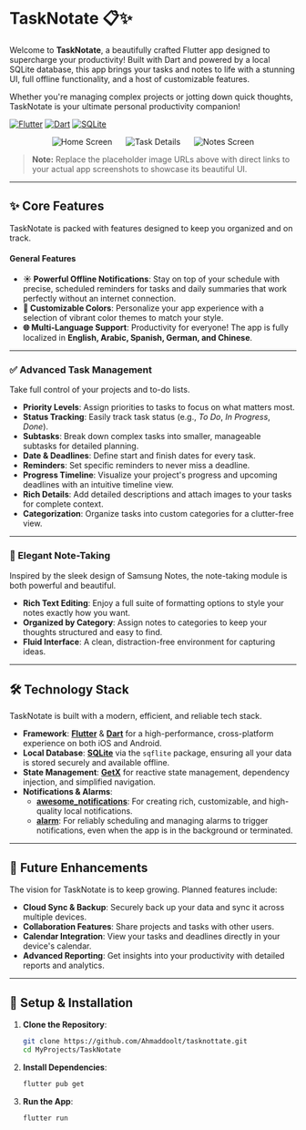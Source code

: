 # TaskNotate 📋✨

Welcome to **TaskNotate**, a beautifully crafted Flutter app designed to supercharge your productivity! Built with Dart and powered by a local SQLite database, this app brings your tasks and notes to life with a stunning UI, full offline functionality, and a host of customizable features.

Whether you're managing complex projects or jotting down quick thoughts, TaskNotate is your ultimate personal productivity companion!

[![Flutter](https://img.shields.io/badge/Flutter-3.x-blue?style=for-the-badge&logo=flutter)](https://flutter.dev)
[![Dart](https://img.shields.io/badge/Dart-2.x-0175C2?style=for-the-badge&logo=dart)](https://dart.dev)
[![SQLite](https://img.shields.io/badge/SQLite-003B57?style=for-the-badge&logo=sqlite&logoColor=white)](https://www.sqlite.org/index.html)

<p align="center">
  <img src="https://via.placeholder.com/250x500.png?text=Home+Screen" alt="Home Screen" hspace="10">
  <img src="https://via.placeholder.com/250x500.png?text=Task+Details" alt="Task Details" hspace="10">
  <img src="https://via.placeholder.com/250x500.png?text=Notes+Screen" alt="Notes Screen" hspace="10">
</p>

> **Note:** Replace the placeholder image URLs above with direct links to your actual app screenshots to showcase its beautiful UI.

---

## ✨ Core Features

TaskNotate is packed with features designed to keep you organized and on track.

#### General Features
*   **☀️ Powerful Offline Notifications**: Stay on top of your schedule with precise, scheduled reminders for tasks and daily summaries that work perfectly without an internet connection.
*   **🎨 Customizable Colors**: Personalize your app experience with a selection of vibrant color themes to match your style.
*   **🌐 Multi-Language Support**: Productivity for everyone! The app is fully localized in **English, Arabic, Spanish, German, and Chinese**.

---

### ✅ Advanced Task Management

Take full control of your projects and to-do lists.

*   **Priority Levels**: Assign priorities to tasks to focus on what matters most.
*   **Status Tracking**: Easily track task status (e.g., *To Do*, *In Progress*, *Done*).
*   **Subtasks**: Break down complex tasks into smaller, manageable subtasks for detailed planning.
*   **Date & Deadlines**: Define start and finish dates for every task.
*   **Reminders**: Set specific reminders to never miss a deadline.
*   **Progress Timeline**: Visualize your project's progress and upcoming deadlines with an intuitive timeline view.
*   **Rich Details**: Add detailed descriptions and attach images to your tasks for complete context.
*   **Categorization**: Organize tasks into custom categories for a clutter-free view.

---

### 📝 Elegant Note-Taking

Inspired by the sleek design of Samsung Notes, the note-taking module is both powerful and beautiful.

*   **Rich Text Editing**: Enjoy a full suite of formatting options to style your notes exactly how you want.
*   **Organized by Category**: Assign notes to categories to keep your thoughts structured and easy to find.
*   **Fluid Interface**: A clean, distraction-free environment for capturing ideas.

---

## 🛠️ Technology Stack

TaskNotate is built with a modern, efficient, and reliable tech stack.

*   **Framework**: **[Flutter](https://flutter.dev/)** & **[Dart](https://dart.dev/)** for a high-performance, cross-platform experience on both iOS and Android.
*   **Local Database**: **[SQLite](https://www.sqlite.org/index.html)** via the `sqflite` package, ensuring all your data is stored securely and available offline.
*   **State Management**: **[GetX](https://pub.dev/packages/get)** for reactive state management, dependency injection, and simplified navigation.
*   **Notifications & Alarms**:
    *   **[awesome_notifications](https://pub.dev/packages/awesome_notifications)**: For creating rich, customizable, and high-quality local notifications.
    *   **[alarm](https://pub.dev/packages/alarm)**: For reliably scheduling and managing alarms to trigger notifications, even when the app is in the background or terminated.

---

## 🚀 Future Enhancements

The vision for TaskNotate is to keep growing. Planned features include:
*   **Cloud Sync & Backup**: Securely back up your data and sync it across multiple devices.
*   **Collaboration Features**: Share projects and tasks with other users.
*   **Calendar Integration**: View your tasks and deadlines directly in your device's calendar.
*   **Advanced Reporting**: Get insights into your productivity with detailed reports and analytics.

---

## 🔧 Setup & Installation

1.  **Clone the Repository**:
    ```bash
    git clone https://github.com/Ahmaddoolt/tasknottate.git
    cd MyProjects/TaskNotate
    ```
2.  **Install Dependencies**:
    ```bash
    flutter pub get
    ```
3.  **Run the App**:
    ```bash
    flutter run
    ```
